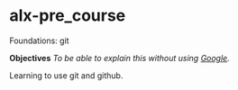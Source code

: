 # alx-pre_course

Foundations: git

**Objectives**
*To be able to explain this without using [Google](https://www.google.com "Title").*

Learning to use git and github.
